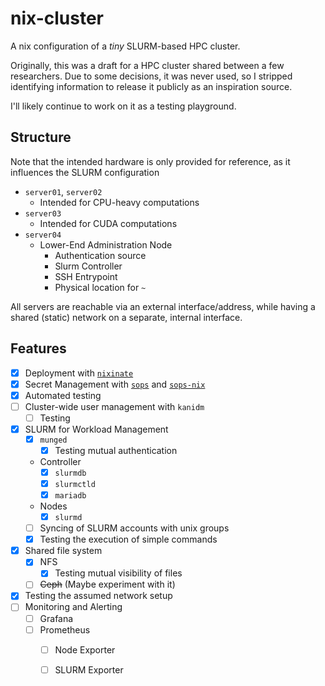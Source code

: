 # nix-cluster

A nix configuration of a *tiny* SLURM-based HPC cluster.


Originally, this was a draft for a HPC cluster shared between a
few researchers.
Due to some decisions, it was never used, so I stripped identifying
information to release it publicly as an inspiration source.

I'll likely continue to work on it as a testing playground.

## Structure

Note that the intended hardware is only provided for reference, as it
influences the SLURM configuration

 - `server01`, `server02`
   - Intended for CPU-heavy computations
 - `server03`
   - Intended for CUDA computations
 - `server04`
   - Lower-End Administration Node
	 - Authentication source
	 - Slurm Controller
	 - SSH Entrypoint
	 - Physical location for `~`

All servers are reachable via an external interface/address, while
having a shared (static) network on a separate, internal interface.

## Features

 - [X] Deployment with [`nixinate`](https://github.com/MatthewCroughan/nixinate)
 - [X] Secret Management with [`sops`](https://github.com/getsops/sops) and [`sops-nix`](https://github.com/Mic92/sops-nix)
 - [X] Automated testing
 - [ ] Cluster-wide user management with `kanidm`
   - [ ] Testing
 - [X] SLURM for Workload Management
   - [X] `munged`
     - [X] Testing mutual authentication
   - Controller
	 - [X] `slurmdb`
	 - [X] `slurmctld`
	 - [X] `mariadb`
   - Nodes
	 - [X] `slurmd`
   - [ ] Syncing of SLURM accounts with unix groups
   - [X] Testing the execution of simple commands
 - [X] Shared file system
   - [X] NFS
	 - [X] Testing mutual visibility of files
   - [ ] ~~Ceph~~ (Maybe experiment with it)
 - [X] Testing the assumed network setup
 - [ ] Monitoring and Alerting
   - [ ] Grafana
   - [ ] Prometheus
	 - [ ] Node Exporter
	 - [ ] SLURM Exporter


